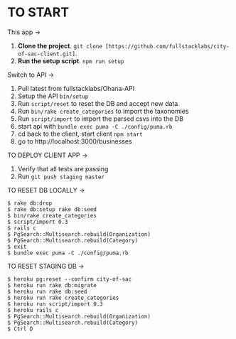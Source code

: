 # TO START

This app ->
1. **Clone the project**. `git clone [https://github.com/fullstacklabs/city-of-sac-client.git]`.
2. **Run the setup script**. `npm run setup`

Switch to API ->

1. Pull latest from fullstacklabs/Ohana-API
2. Setup the API `bin/setup`
3. Run `script/reset` to reset the DB and accept new data
4. Run `bin/rake create_categories` to import the taxonomies
5. Run `script/import` to import the parsed csvs into the DB
6. start api with `bundle exec puma -C ./config/puma.rb`
7. cd back to the client, start client `npm start`
8. go to http://localhost:3000/businesses


TO DEPLOY CLIENT APP ->
1. Verify that all tests are passing
2. Run `git push staging master`

TO RESET DB LOCALLY ->
```
$ rake db:drop
$ rake db:setup rake db:seed
$ bin/rake create_categories
$ script/import 0.3
$ rails c
$ PgSearch::Multisearch.rebuild(Organization)
$ PgSearch::Multisearch.rebuild(Category)
$ exit
$ bundle exec puma -C ./config/puma.rb
```

TO RESET STAGING DB ->
```
$ heroku pg:reset --confirm city-of-sac
$ heroku run rake db:migrate
$ heroku run rake db:seed
$ heroku run rake create_categories
$ heroku run script/import 0.3
$ heroku rails c
$ PgSearch::Multisearch.rebuild(Organization)
$ PgSearch::Multisearch.rebuild(Category)
$ Ctrl D
```
